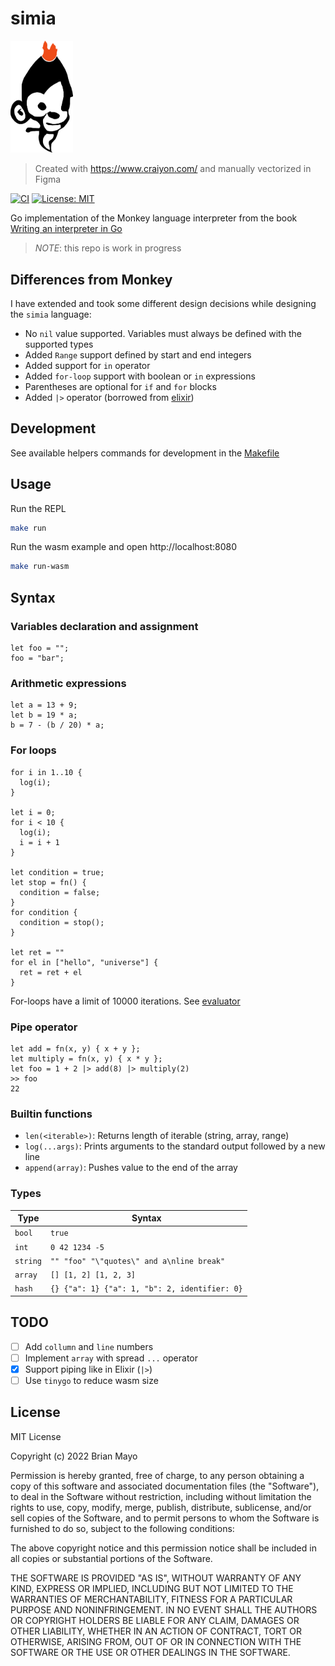 # simia

<img src="./assets/simia.png" width="100" />

> Created with https://www.craiyon.com/ and manually vectorized in Figma

[![CI](https://github.com/protiumx/simia/actions/workflows/ci.yml/badge.svg)](https://github.com/protiumx/simia/actions/workflows/ci.yml)
[![License: MIT](https://img.shields.io/badge/License-MIT-yellow.svg)](https://opensource.org/licenses/MIT)

Go implementation of the Monkey language interpreter from the book [Writing an interpreter in Go](https://interpreterbook.com/)

> *NOTE*: this repo is work in progress

## Differences from Monkey
I have extended and took some different design decisions while designing the `simia` language:
- No `nil` value supported. Variables must always be defined with the supported types
- Added `Range` support defined by start and end integers
- Added support for `in` operator
- Added `for-loop` support with boolean or `in` expressions
- Parentheses are optional for `if` and `for` blocks
- Added `|>` operator (borrowed from [elixir](https://elixirschool.com/en/lessons/basics/pipe_operator))

## Development
See available helpers commands for development in the [Makefile](./Makefile)

## Usage
Run the REPL
```sh
make run
```

Run the wasm example and open http://localhost:8080
```sh
make run-wasm
```

## Syntax
### Variables declaration and assignment
```
let foo = "";
foo = "bar";
```

### Arithmetic expressions
```
let a = 13 + 9;
let b = 19 * a;
b = 7 - (b / 20) * a;
```

### For loops
```
for i in 1..10 {
  log(i);
}

let i = 0;
for i < 10 {
  log(i);
  i = i + 1
}

let condition = true;
let stop = fn() { 
  condition = false;
}
for condition {
  condition = stop();
}

let ret = ""
for el in ["hello", "universe"] {
  ret = ret + el
}
```
For-loops have a limit of 10000 iterations. See [evaluator](./evaluator/evaluator.go)

### Pipe operator
```
let add = fn(x, y) { x + y };
let multiply = fn(x, y) { x * y };
let foo = 1 + 2 |> add(8) |> multiply(2)
>> foo
22
```

### Builtin functions
- `len(<iterable>)`: Returns length of iterable (string, array, range)
- `log(...args)`: Prints arguments to the standard output followed by a new line
- `append(array)`: Pushes value to the end of the array

### Types
Type        | Syntax                                    
----------- | -----------------------------------------
`bool`      | `true` | `false`                         
`int`       | `0 42 1234 -5`                           
`string`    | `"" "foo" "\"quotes\" and a\nline break"`
`array`     | `[] [1, 2] [1, 2, 3]`                    
`hash`      | `{} {"a": 1} {"a": 1, "b": 2, identifier: 0}`         

## TODO
- [ ] Add `collumn` and `line` numbers
- [ ] Implement `array` with spread `...` operator
- [x] Support piping like in Elixir (`|>`)
- [ ] Use `tinygo` to reduce wasm size

## License

MIT License

Copyright (c) 2022 Brian Mayo

Permission is hereby granted, free of charge, to any person obtaining a copy
of this software and associated documentation files (the "Software"), to deal
in the Software without restriction, including without limitation the rights
to use, copy, modify, merge, publish, distribute, sublicense, and/or sell
copies of the Software, and to permit persons to whom the Software is
furnished to do so, subject to the following conditions:

The above copyright notice and this permission notice shall be included in all
copies or substantial portions of the Software.

THE SOFTWARE IS PROVIDED "AS IS", WITHOUT WARRANTY OF ANY KIND, EXPRESS OR
IMPLIED, INCLUDING BUT NOT LIMITED TO THE WARRANTIES OF MERCHANTABILITY,
FITNESS FOR A PARTICULAR PURPOSE AND NONINFRINGEMENT. IN NO EVENT SHALL THE
AUTHORS OR COPYRIGHT HOLDERS BE LIABLE FOR ANY CLAIM, DAMAGES OR OTHER
LIABILITY, WHETHER IN AN ACTION OF CONTRACT, TORT OR OTHERWISE, ARISING FROM,
OUT OF OR IN CONNECTION WITH THE SOFTWARE OR THE USE OR OTHER DEALINGS IN THE
SOFTWARE.
